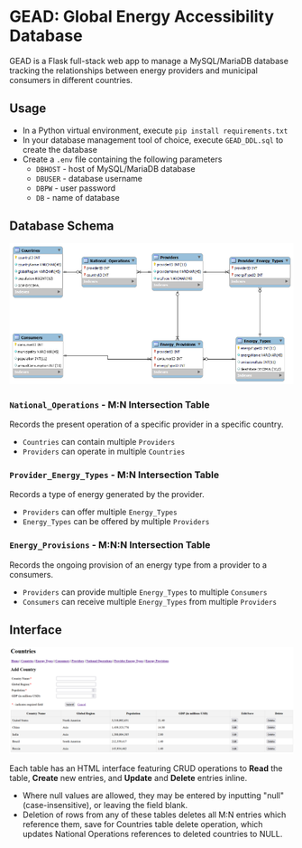 # GEAD: Global Energy Accessibility Database

GEAD is a Flask full-stack web app to manage a MySQL/MariaDB database tracking the relationships between energy providers and municipal consumers in different countries.

## Usage
- In a Python virtual environment, execute `pip install requirements.txt`
- In your database management tool of choice, execute `GEAD_DDL.sql` to create the database
- Create a `.env` file containing the following parameters
    - `DBHOST`  - host of MySQL/MariaDB database
    - `DBUSER`  - database username
    - `DBPW`    - user password
    - `DB`      - name of database

## Database Schema

![Schema](images/GEAD_schema.png "GEAD Schema")

### `National_Operations` - M:N Intersection Table
Records the present operation of a specific provider in a specific country.
- `Countries` can contain multiple `Providers`
- `Providers` can operate in multiple `Countries`

### `Provider_Energy_Types` - M:N Intersection Table
Records a type of energy generated by the provider.
- `Providers` can offer multiple `Energy_Types`
- `Energy_Types` can be offered by multiple `Providers`

### `Energy_Provisions` - M:N:N Intersection Table
Records the ongoing provision of an energy type from a provider to a consumers.
- `Providers` can provide multiple `Energy_Types` to multiple `Consumers`
- `Consumers` can receive multiple `Energy_Types` from multiple `Providers`

## Interface

![Countries](images/countries.png "Countries Interface")

Each table has an HTML interface featuring CRUD operations to **Read** the table, **Create** new entries, and **Update** and **Delete** entries inline. 

- Where null values are allowed, they may be entered by inputting "null" (case-insensitive), or leaving the field blank. 
- Deletion of rows from any of these tables deletes all M:N entries which reference them, save for Countries table delete operation, which updates National Operations references to deleted countries to NULL.